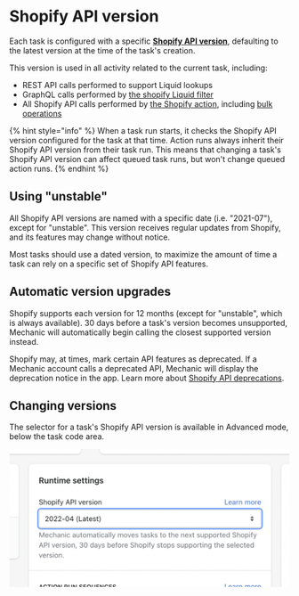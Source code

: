 # Shopify API version

Each task is configured with a specific [**Shopify API version**](../shopify/api-versions.md), defaulting to the latest version at the time of the task's creation.

This version is used in all activity related to the current task, including:

* REST API calls performed to support Liquid lookups
* GraphQL calls performed by [the shopify Liquid filter](shopify-api-version.md)
* All Shopify API calls performed by [the Shopify action](../actions/shopify.md), including [bulk operations](shopify-api-version.md)

{% hint style="info" %}
When a task run starts, it checks the Shopify API version configured for the task at that time. Action runs always inherit their Shopify API version from their task run. This means that changing a task's Shopify API version can affect queued task runs, but won't change queued action runs.
{% endhint %}

## Using "unstable"

All Shopify API versions are named with a specific date (i.e. "2021-07"), except for "unstable". This version receives regular updates from Shopify, and its features may change without notice.

Most tasks should use a dated version, to maximize the amount of time a task can rely on a specific set of Shopify API features.

## Automatic version upgrades

Shopify supports each version for 12 months (except for "unstable", which is always available). 30 days before a task's version becomes unsupported, Mechanic will automatically begin calling the closest supported version instead.

Shopify may, at times, mark certain API features as deprecated. If a Mechanic account calls a deprecated API, Mechanic will display the deprecation notice in the app. Learn more about [Shopify API deprecations](../shopify/api-versions.md#deprecations).

## Changing versions

The selector for a task's Shopify API version is available in Advanced mode, below the task code area.

![](<../../.gitbook/assets/Screen Shot 2022-04-01 at 7.19.33 PM.png>)

